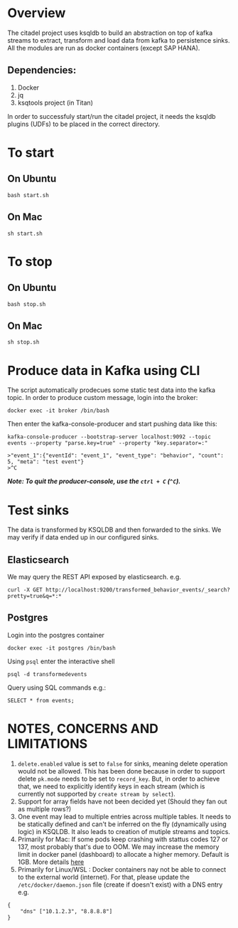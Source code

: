 # Overview

The citadel project uses ksqldb to build an abstraction on top of kafka streams to extract, transform and load data from kafka to persistence sinks.
All the modules are run as docker containers (except SAP HANA).

## Dependencies:
1. Docker
2. jq
3. ksqtools project (in Titan)

In order to successfuly start/run the citadel project, it needs the ksqldb plugins (UDFs) to be placed in the correct directory.


# To start
## On Ubuntu
```
bash start.sh
```
## On Mac
```
sh start.sh
```

# To stop
## On Ubuntu
```
bash stop.sh
```

## On Mac
```
sh stop.sh
```

# Produce data in Kafka using CLI
The script automatically prodecues some static test data into the kafka topic.
In order to produce custom message, login into the broker:
```
docker exec -it broker /bin/bash
```
Then enter the kafka-console-producer and start pushing data like this:
```
kafka-console-producer --bootstrap-server localhost:9092 --topic events --property "parse.key=true" --property "key.separator=:"

>"event_1":{"eventId": "event_1", "event_type": "behavior", "count": 5, "meta": "test event"}
>^C
```
__*Note: To quit the producer-console, use the `ctrl + C` (`^C`).*__


# Test sinks
The data is transformed by KSQLDB and then forwarded to the sinks. We may verify if data ended up in our configured sinks.

## Elasticsearch
We may query the REST API exposed by elasticsearch. e.g.
```
curl -X GET http://localhost:9200/transformed_behavior_events/_search?pretty=true&q=*:*
```

## Postgres
Login into the postgres container
```
docker exec -it postgres /bin/bash
```

Using `psql` enter the interactive shell
```
psql -d transformedevents
```

Query using SQL commands e.g.:
```
SELECT * from events;
```

# NOTES, CONCERNS AND LIMITATIONS
1. `delete.enabled` value is set to `false` for sinks, meaning delete operation would not be allowed. This has been done because in order to support delete `pk.mode` needs to be set to `record_key`. But, in order to achieve that, we need to explicitly identify keys in each stream (which is currently not supported by `create stream by select`).
2. Support for array fields have not been decided yet (Should they fan out as multiple rows?)
3. One event may lead to multiple entries across multiple tables. It needs to be statically defined and can't be inferred on the fly (dynamically using logic) in KSQLDB. It also leads to creation of mutiple streams and topics.
4. Primarily for Mac: If some pods keep crashing with stattus codes 127 or 137, most probably that's due to OOM. We may increase the memory limit in docker panel (dashboard) to allocate a higher memory. Default is 1GB. More details [here](https://github.com/10up/wp-local-docker/issues/6)
5. Primarily for Linux/WSL : Docker containers nay not be able to connect to the external world (internet). For that, please update the `/etc/docker/daemon.json` file (create if doesn't exist) with a DNS entry e.g. 
```
{
    "dns" ["10.1.2.3", "8.8.8.8"]
}
```
